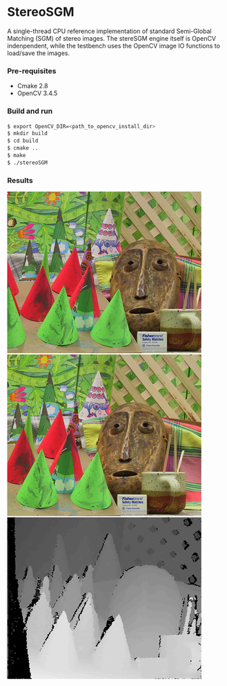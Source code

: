 # StereoSGM
A single-thread CPU reference implementation of standard Semi-Global Matching (SGM) of stereo images.
The stereSGM engine itself is OpenCV indenpendent, while the testbench uses the OpenCV image IO functions to load/save the images.

### Pre-requisites
* Cmake 2.8
* OpenCV 3.4.5

### Build and run
```sh
$ export OpenCV_DIR=<path_to_opencv_install_dir>
$ mkdir build
$ cd build
$ cmake ..
$ make
$ ./stereoSGM
```

### Results
![](data/cones/im2.png)
![](data/cones/im6.png)
![](data/cones/my_result.png)
